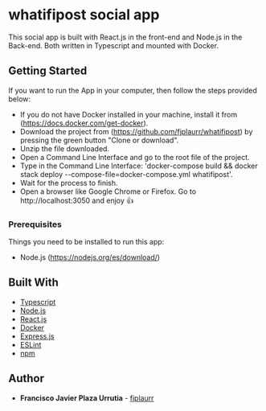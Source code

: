 # whatifipost social app

This social app is built with React.js in the front-end and Node.js in the Back-end. Both written in Typescript and mounted with Docker. 

## Getting Started

If you want to run the App in your computer, then follow the steps provided below:
- If you do not have Docker installed in your machine, install it from (https://docs.docker.com/get-docker).
- Download the project from (https://github.com/fjplaurr/whatifipost) by pressing the green button "Clone or download".
- Unzip the file downloaded.
- Open a Command Line Interface and go to the root file of the project.
- Type in the Command Line Interface: 'docker-compose build && docker stack deploy --compose-file=docker-compose.yml whatifipost'.
- Wait for the process to finish.
- Open a browser like Google Chrome or Firefox. Go to http://localhost:3050 and enjoy 👍


### Prerequisites

Things you need to be installed to run this app:
* Node.js (https://nodejs.org/es/download/)


## Built With
* [Typescript](https://www.typescriptlang.org)
* [Node.js](https://es.reactjs.org)
* [React.js](https://es.reactjs.org)
* [Docker](https://www.docker.com)
* [Express.js](https://expressjs.com)
* [ESLint](https://eslint.org)
* [npm](https://www.npmjs.com)

## Author

* **Francisco Javier Plaza Urrutia** - [fjplaurr](https://github.com/fjplaurr)